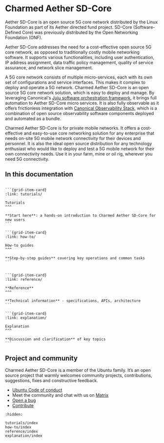 # Charmed Aether SD-Core

Aether SD-Core is an open source 5G core network distributed by the Linux Foundation as part of its Aether directed fund project. SD-Core (Software-Defined Core) was previously distributed by the Open Networking Foundation (ONF).

Aether SD-Core addresses the need for a cost-effective open source 5G core network, as opposed to traditionally costly mobile networking software. It supports various functionalities, including user authentication, IP address assignment, data traffic policy management, quality of service assurance, and network slice management.

A 5G core network consists of multiple micro-services, each with its own set of configurations and service interfaces. This makes it complex to deploy and operate a 5G network. Charmed Aether SD-Core is an open source 5G core network solution, which is easy to deploy and manage. By leveraging Canonical's [Juju software orchestration framework](https://juju.is/), it brings full automation to Aether SD-Core micro services. It is also fully observable as it offers frictionless integration with [Canonical Observability Stack](https://ubuntu.com/observability), which is a combination of open source observability software components deployed and automated as a bundle.

Charmed Aether SD-Core is for private mobile networks. It offers a cost-effective and easy-to-use core networking solution for any enterprise that needs on-site 5G mobile network connectivity for their devices and personnel. It is also the ideal open source distribution for any technology enthusiast who would like to deploy and test a 5G mobile network for their own connectivity needs. Use it in your farm, mine or oil rig, wherever you need 5G connectivity.

## In this documentation

````{grid} 1 1 2 2

```{grid-item-card}
:link: tutorials/

Tutorials
^^^

**Start here**: a hands-on introduction to Charmed Aether SD-Core for new users
```

```{grid-item-card}
:link: how-to/

How-to guides
^^^

**Step-by-step guides** covering key operations and common tasks
```

````


````{grid} 1 1 2 2

```{grid-item-card}
:link: reference/

**Reference**
^^^

**Technical information** - specifications, APIs, architecture
```

```{grid-item-card}
:link: explanation/

Explanation
^^^

**Discussion and clarification** of key topics
```

````

## Project and community

Charmed Aether SD-Core is a member of the Ubuntu family. It’s an open source project that warmly welcomes community projects, contributions, suggestions, fixes and constructive feedback.

- [Ubuntu Code of conduct](https://ubuntu.com/community/ethos/code-of-conduct)
- Meet the community and chat with us on [Matrix](https://matrix.to/#/#charmhub-charmed5g:ubuntu.com)
- [Open a bug](https://github.com/canonical/charmed-aether-sd-core/issues)
- [Contribute](https://github.com/canonical/charmed-aether-sd-core/)

```{toctree}
:hidden:

tutorials/index
how-to/index
reference/index
explanation/index
```
